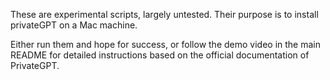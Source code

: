 These are experimental scripts, largely untested. Their purpose is to install privateGPT on a Mac machine.

Either run them and hope for success, or follow the demo video in the main README for detailed instructions based on the official documentation of PrivateGPT.